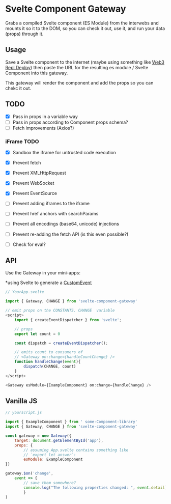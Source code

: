 # Svelte Component Gateway

Grabs a compiled Svelte component (ES Module) from the interwebs and mounts it so it to the DOM, so you can check it out, use it, and run your data (props) through it.

## Usage

Save a Svelte component to the internet (maybe using something like [Web3 Repl Deploy](https://douganderson444.github.io/web3-repl-deploy/)) then paste the URL for the resulting es module / Svelte Component into this gateway.

This gateway will render the component and add the props so you can chekc it out.

## TODO

- [x] Pass in props in a variable way
- [ ] Pass in props according to Component props schema?
- [ ] Fetch improvements (Axios?)

### iFrame TODO

- [x] Sandbox the iframe for untrusted code execution
- [x] Prevent fetch
- [x] Prevent XMLHttpRequest
- [x] Prevent WebSocket
- [x] Prevent EventSource

- [ ] Prevent adding iframes to the iframe
- [ ] Prevent href anchors with searchParams
- [ ] Prevent all encodings (base64, unicode) injections
- [ ] Prevent re-adding the fetch API (is this even possible?)
- [ ] Check for eval?

## API

Use the Gateway in your mini-apps:

\*using Svelte to generate a [CustomEvent](https://developer.mozilla.org/en-US/docs/Web/API/CustomEvent)

```js
// YourApp.svelte

import { Gateway, CHANGE } from 'svelte-component-gateway'

// emit props on the CONSTANTS. CHANGE  variable
<script>
	import { createEventDispatcher } from 'svelte';

    // props
    export let count = 0

	const dispatch = createEventDispatcher();

    // emits count to consumers of
    // <Gateway on:change={handleCountChange} />
    function handleChange(event){
        dispatch(CHANGE, count)
    }
</script>

<Gateway esModule={ExampleComponent} on:change={handleChange} />

```

## Vanilla JS

```js
// yourscript.js

import { ExampleComponent } from ' some-Component-library'
import { Gateway, CHANGE } from 'svelte-component-gateway'

const gateway = new Gateway({
    target: document.getElementById('app'),
	props: {
		// assuming App.svelte contains something like
		// `export let answer`:
		esModule: ExampleComponent
})

gateway.$on('change',
    event => {
        // save them somewhere?
        console.log("The following properties changed: ", event.detail)
        }
)

```
